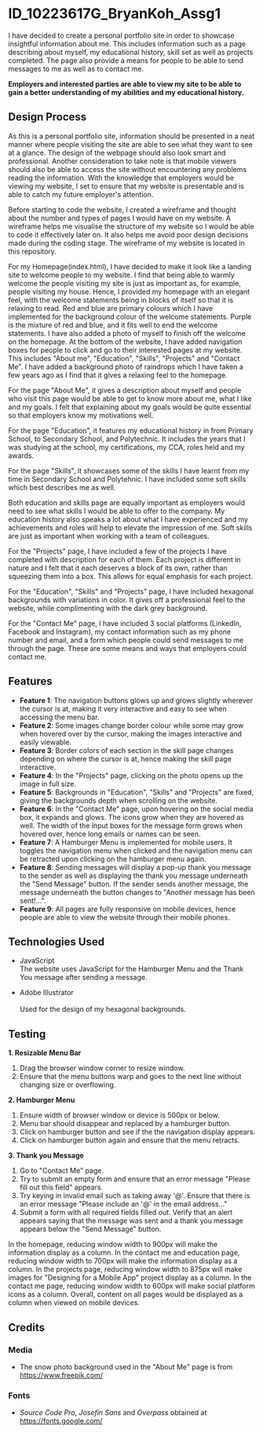 # ID_10223617G_BryanKoh_Assg1

I have decided to create a personal portfolio site in order to showcase insightful information about me. This includes information such as a page describing about myself, my educational history, skill set as well as projects completed. The page also provide a means for people to be able to send messages to me as well as to contact me.

**Employers and interested parties are able to view my site to be able to gain a better understanding of my abilities and my educational history.**
 
## Design Process
 
As this is a personal portfolio site, information should be presented in a neat manner where people visiting the site are able to see what they want to see at a glance. The design of the webpage should also look smart and professional. Another consideration to take note is that mobile viewers should also be able to access the site without encountering any problems reading the information. With the knowledge that employers would be viewing my website, I set to ensure that my website is presentable and is able to catch my future employer's attention.

Before starting to code the website, I created a wireframe and thought about the number and types of pages I would have on my website. A wireframe helps me visualise the structure of my website so I would be able to code it effectively later on. It also helps me avoid poor design decisions made during the coding stage. The wireframe of my website is located in this repository.

For my Homepage(index.html), I have decided to make it look like a landing site to welcome people to my website. I find that being able to warmly welcome the people visiting my site is just as important as, for example, people visiting my house. Hence, I provided my homepage with an elegant feel, with the welcome statements being in blocks of itself so that it is relaxing to read. Red and blue are primary colours which I have implemented for the background colour of the welcome statements. Purple is the mixture of red and blue, and it fits well to end the welcome statements. I have also added a photo of myself to finish off the welcome on the homepage. At the bottom of the website, I have added navigation boxes for people to click and go to their interested pages at my website. This includes "About me", "Education", "Skills", "Projects" and "Contact Me". I have added a background photo of raindrops which I have taken a few years ago as I find that it gives a relaxing feel to the homepage.

For the page "About Me", it gives a description about myself and people who visit this page would be able to get to know more about me, what I like and my goals. I felt that explaining about my goals would be quite essential so that employers know my motivations well.

For the page "Education", it features my educational history in from Primary School, to Secondary School, and Polytechnic. It includes the years that I was studying at the school, my certifications, my CCA, roles held and my awards.

For the page "Skills", it showcases some of the skills I have learnt from my time in Secondary School and Polytehnic. I have included some soft skills which best describes me as well.

Both education and skills page are equally important as employers would need to see what skills I would be able to offer to the company. My education history also speaks a lot about what I have experienced and my achievements and roles will help to elevate the impression of me. Soft skills are just as important when working with a team of colleagues.

For the "Projects" page, I have included a few of the projects I have completed with description for each of them. Each project is different in nature and I felt that it each deserves a block of its own, rather than squeezing them into a box. This allows for equal emphasis for each project.

For the "Education", "Skills" and "Projects" page, I have included hexagonal backgrounds with variations in color. It gives off a professional feel to the website, while complimenting with the dark grey background.

For the "Contact Me" page, I have included 3 social platforms (LinkedIn, Facebook and Instagram), my contact information such as my phone number and email, and a form which people could send messages to me through the page. These are some means and ways that employers could contact me.

## Features

- **Feature 1**: The navigation buttons glows up and grows slightly wherever the cursor is at, making it very interactive and easy to see when accessing the menu bar.
- **Feature 2**: Some images change border colour while some may grow when hovered over by the cursor, making the images interactive and easily viewable.
- **Feature 3**: Border colors of each section in the skill page changes depending on where the cursor is at, hence making the skill page interactive.
- **Feature 4**: In the "Projects" page, clicking on the photo opens up the image in full size.
- **Feature 5**: Backgrounds in "Education", "Skills" and "Projects" are fixed, giving the backgrounds depth when scrolling on the website.
- **Feature 6**: In the "Contact Me" page, upon hovering on the social media box, it expands and glows. The icons grow when they are hovered as well. The width of the input boxes for the message form grows when hovered over, hence long emails or names can be seen.
- **Feature 7**: A Hamburger Menu is implemented for mobile users. It toggles the navigation menu when clicked and the navigation menu can be retracted upon clicking on the hamburger menu again.
- **Feature 8**: Sending messages will display a pop-up thank you message to the sender as well as displaying the thank you message underneath the "Send Message" button. If the sender sends another message, the message underneath the button changes to "Another message has been sent!...".
- **Feature 9**: All pages are fully responsive on mobile devices, hence people are able to view the website through their mobile phones.

## Technologies Used

- JavaScript <br>
    The website uses JavaScript for the Hamburger Menu and the Thank You message after sending a message.

- Adobe Illustrator <br>  
    Used for the design of my hexagonal backgrounds.

## Testing

**1. Resizable Menu Bar**
   1. Drag the browser window corner to resize window.
   2. Ensure that the menu buttons warp and goes to the next line without changing size or overflowing.

**2. Hamburger Menu**
   1. Ensure width of browser window or device is 500px or below.
   2. Menu bar should disappear and replaced by a hamburger button.
   3. Click on hamburger button and see if the the navigation display appears.
   4. Click on hamburger button again and ensure that the menu retracts.

**3. Thank you Message**
   1. Go to "Contact Me" page.
   2. Try to submit an empty form and ensure that an error message "Please fill out this field" appears.
   3. Try keying in invalid email such as taking away '@'. Ensure that there is an error message "Please include an '@' in the email address..."
   4. Submit a form with all required fields filled out. Verify that an alert appears saying that the message was sent and a thank you message appears below the "Send Message" button.

In the homepage, reducing window width to 900px will make the information display as a column.
In the contact me and education page, reducing window width to 700px will make the information display as a column.
In the projects page, reducing window width to 875px will make images for "Designing for a Mobile App" project display as a column.
In the contact me page, reducing window width to 600px will make social platform icons as a column.
Overall, content on all pages would be displayed as a column when viewed on mobile devices.

## Credits
### Media
- The snow photo background used in the "About Me" page is from https://www.freepik.com/
### Fonts
- *Source Code Pro*, *Josefin Sans* and *Overpass* obtained at https://fonts.google.com/